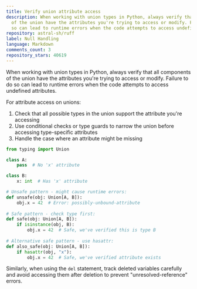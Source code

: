```yaml
---
title: Verify union attribute access
description: When working with union types in Python, always verify that all components
  of the union have the attributes you're trying to access or modify. Failure to do
  so can lead to runtime errors when the code attempts to access undefined attributes.
repository: astral-sh/ruff
label: Null Handling
language: Markdown
comments_count: 3
repository_stars: 40619
---
```


When working with union types in Python, always verify that all components of the union have the attributes you're trying to access or modify. Failure to do so can lead to runtime errors when the code attempts to access undefined attributes.

For attribute access on unions:
1. Check that all possible types in the union support the attribute you're accessing
2. Use conditional checks or type guards to narrow the union before accessing type-specific attributes
3. Handle the case where an attribute might be missing

```python
from typing import Union

class A:
    pass  # No 'x' attribute

class B:
    x: int  # Has 'x' attribute

# Unsafe pattern - might cause runtime errors:
def unsafe(obj: Union[A, B]):
    obj.x = 42  # Error: possibly-unbound-attribute
    
# Safe pattern - check type first:
def safe(obj: Union[A, B]):
    if isinstance(obj, B):
        obj.x = 42  # Safe, we've verified this is type B
        
# Alternative safe pattern - use hasattr:
def also_safe(obj: Union[A, B]):
    if hasattr(obj, "x"):
        obj.x = 42  # Safe, we've verified attribute exists
```

Similarly, when using the `del` statement, track deleted variables carefully and avoid accessing them after deletion to prevent "unresolved-reference" errors.
